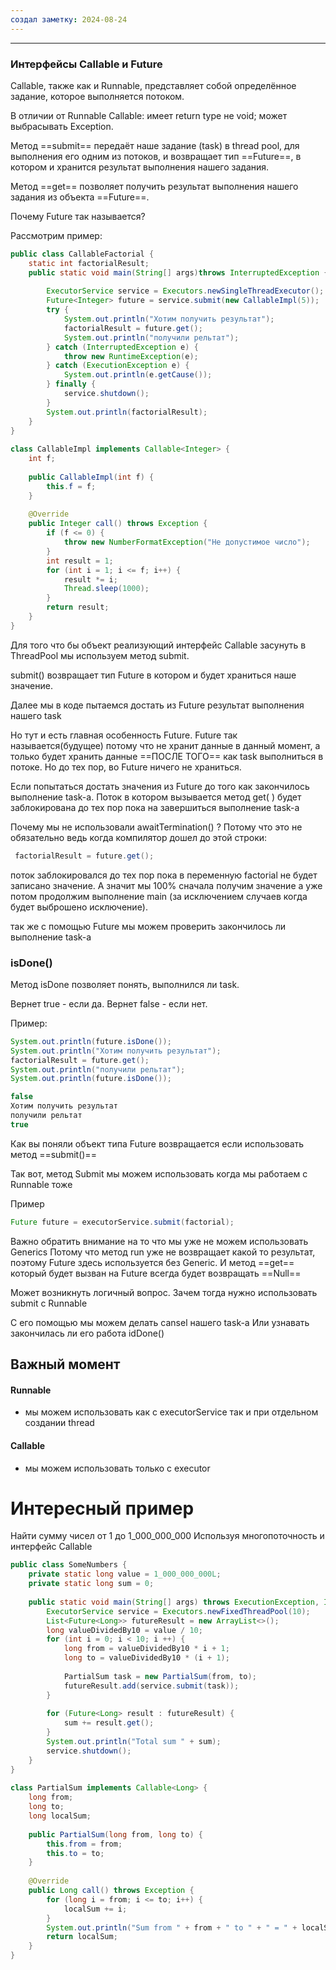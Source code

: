 ```yaml
---
создал заметку: 2024-08-24
---
```

---
### Интерфейсы Callable и Future

Callable, также как и Runnable, представляет собой определённое
задание, которое выполняется потоком.

В отличии от Runnable Callable:
имеет return type не void;
может выбрасывать Exception.

Метод ==submit== передаёт наше задание (task) в thread pool, для
выполнения его одним из потоков, и возвращает тип ==Future==, в
котором и хранится результат выполнения нашего задания.

Метод ==get== позволяет получить результат выполнения нашего
задания из объекта ==Future==. 

Почему Future так называется? 

Рассмотрим пример: 
```java
public class CallableFactorial {  
    static int factorialResult;  
    public static void main(String[] args)throws InterruptedException {  
  
        ExecutorService service = Executors.newSingleThreadExecutor();  
        Future<Integer> future = service.submit(new CallableImpl(5));  
        try {  
            System.out.println("Хотим получить результат");  
            factorialResult = future.get();  
            System.out.println("получили рельтат");  
        } catch (InterruptedException e) {  
            throw new RuntimeException(e);  
        } catch (ExecutionException e) {  
            System.out.println(e.getCause());  
        } finally {  
            service.shutdown();  
        }  
        System.out.println(factorialResult);  
    }  
}  
  
class CallableImpl implements Callable<Integer> {  
    int f;  
  
    public CallableImpl(int f) {  
        this.f = f;  
    }  
  
    @Override  
    public Integer call() throws Exception {  
        if (f <= 0) {  
            throw new NumberFormatException("Не допустимое число");  
        }  
        int result = 1;  
        for (int i = 1; i <= f; i++) {  
            result *= i;  
            Thread.sleep(1000);  
        }  
        return result;  
    }  
}
```

Для того что бы объект реализующий интерфейс Callable засунуть в ThreadPool мы используем метод submit.

submit() возвращает тип Future в котором и будет храниться наше значение. 

Далее мы в коде пытаемся достать из Future результат выполнения нашего task

Но тут и есть главная особенность Future. 
Future так называется(будущее) потому что не хранит данные в данный момент, а только будет хранить данные ==ПОСЛЕ ТОГО== как task выполниться в потоке. 
Но до тех пор, во Future ничего не храниться. 

Если попытаться достать значения из Future до того как закончилось выполнение task-a. Поток в котором вызывается метод get( ) будет заблокирована до тех пор пока на завершиться выполнение task-a

Почему мы не использовали awaitTermination() ? 
Потому что это не обязательно ведь когда компилятор дошел до этой строки: 

```java
 factorialResult = future.get();
```

поток заблокировался до тех пор пока в переменную factorial не будет записано значение. А значит мы 100% сначала получим значение а уже потом продолжим выполнение main (за исключением случаев когда будет выброшено исключение). 

так же с помощью Future мы можем проверить закончилось ли выполнение task-a

### isDone()

Метод isDone позволяет понять, выполнился ли task.

Вернет true - если да.
Вернет false - если нет.

Пример: 
```java
System.out.println(future.isDone());  
System.out.println("Хотим получить результат");  
factorialResult = future.get();  
System.out.println("получили рельтат");  
System.out.println(future.isDone());
```

```java
false
Хотим получить результат
получили рельтат
true
```

Как вы поняли объект типа Future возвращается если использовать метод ==submit()== 

Так вот, метод Submit мы можем использовать когда мы работаем с Runnable тоже

Пример 
```java
Future future = executorService.submit(factorial);
```

Важно обратить внимание на то что мы уже не можем использовать Generics
Потому что метод run уже не возвращает какой то результат, поэтому  Future здесь используется без Generic. И метод ==get== который будет вызван на Future всегда будет возвращать ==Null== 

Может возникнуть логичный вопрос. Зачем тогда нужно использовать submit c Runnable 

С его помощью мы можем делать cansel нашего task-a 
Или узнавать закончилась ли его работа idDone()

## Важный момент 

#### Runnable
- мы можем использовать как с executorService так и при отдельном создании 
  thread 
#### Callable
 - мы можем использовать только с executor 

# Интересный пример

Найти сумму чисел от 1 до 1_000_000_000 
Используя многопоточность и интерфейс Callable

```java
public class SomeNumbers {  
    private static long value = 1_000_000_000L;  
    private static long sum = 0;  
  
    public static void main(String[] args) throws ExecutionException, InterruptedException {  
        ExecutorService service = Executors.newFixedThreadPool(10);  
        List<Future<Long>> futureResult = new ArrayList<>();  
        long valueDividedBy10 = value / 10;  
        for (int i = 0; i < 10; i ++) {  
            long from = valueDividedBy10 * i + 1;  
            long to = valueDividedBy10 * (i + 1);  
  
            PartialSum task = new PartialSum(from, to);  
            futureResult.add(service.submit(task));  
        }  
  
        for (Future<Long> result : futureResult) {  
            sum += result.get();  
        }  
        System.out.println("Total sum " + sum);  
        service.shutdown();  
    }  
}  
  
class PartialSum implements Callable<Long> {  
    long from;  
    long to;  
    long localSum;  
  
    public PartialSum(long from, long to) {  
        this.from = from;  
        this.to = to;  
    }  
  
    @Override  
    public Long call() throws Exception {  
        for (long i = from; i <= to; i++) {  
            localSum += i;  
        }  
        System.out.println("Sum from " + from + " to " + " = " + localSum);  
        return localSum;  
    }  
}
```
